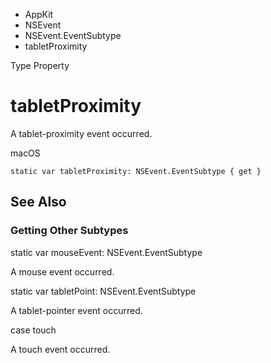 

- AppKit
- NSEvent
- NSEvent.EventSubtype
-  tabletProximity 

Type Property

# tabletProximity

A tablet-proximity event occurred.

macOS

``` source
static var tabletProximity: NSEvent.EventSubtype { get }
```

## See Also

### Getting Other Subtypes

static var mouseEvent: NSEvent.EventSubtype

A mouse event occurred.

static var tabletPoint: NSEvent.EventSubtype

A tablet-pointer event occurred.

case touch

A touch event occurred.

